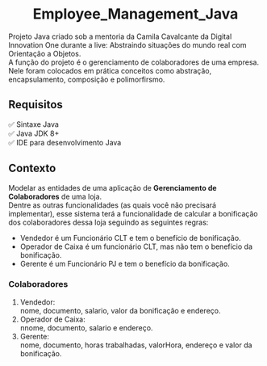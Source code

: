 <h1 align="center">
   Employee_Management_Java
</h1>

Projeto Java criado sob a mentoria da Camila Cavalcante da Digital Innovation One durante a live: Abstraindo situações do mundo real com Orientação a Objetos.  
A função do projeto é o gerenciamento de colaboradores de uma empresa.  
Nele foram colocados em prática conceitos como abstração, encapsulamento, composição e polimorfirsmo.   

<h2>Requisitos</h2>

<p>
✅ Sintaxe Java<br>
✅ Java JDK 8+<br>
✅ IDE para desenvolvimento Java <br>
</p>

<h2>Contexto</h2>

<p>Modelar as entidades de uma aplicação de <strong>Gerenciamento de Colaboradores</strong> de uma loja.<br>
Dentre as outras funcionalidades (as quais você não precisará implementar), esse sistema terá a funcionalidade de calcular a bonificação dos colaboradores dessa loja seguindo as seguintes regras:</p>

<ul>
    <li>Vendedor é um Funcionário CLT e tem o benefício de bonificação.</li>
    <li>Operador de Caixa é um funcionário CLT, mas não tem o benefício da bonificação.</li>
    <li>Gerente é um Funcionário PJ e tem o benefício da bonificação.</li>
</ul>

<h3>Colaboradores</h3>
<ol>
    <li>Vendedor:</li> nome, documento, salario, valor da bonificação e endereço.
    <li>Operador de Caixa:</li> nnome, documento, salario e endereço.
    <li>Gerente:</li> nome, documento, horas trabalhadas, valorHora, endereço e valor da bonificação.
</ol>




